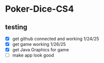 # Poker-Dice-CS4
## testing
- [x] get github connected and working 1/24/25
- [x] get game working 1/26/25
- [x] get Java Graphics for game
- [ ] make app look good